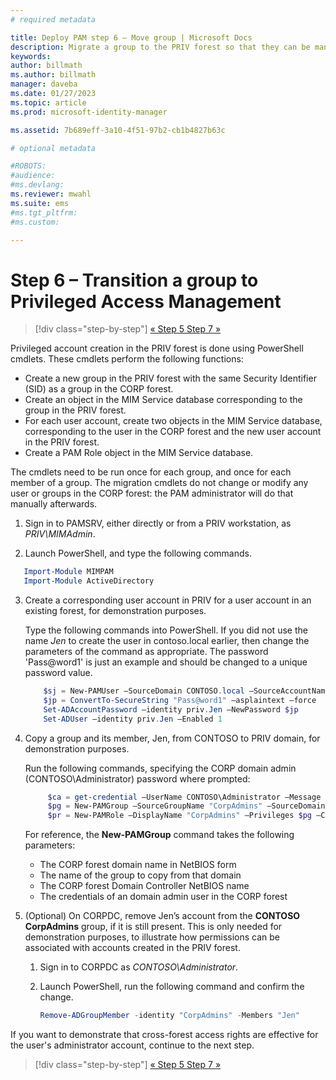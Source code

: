 ```yaml
---
# required metadata

title: Deploy PAM step 6 – Move group | Microsoft Docs
description: Migrate a group to the PRIV forest so that they can be managed with Privilege Access Management.
keywords:
author: billmath
ms.author: billmath
manager: daveba
ms.date: 01/27/2023
ms.topic: article
ms.prod: microsoft-identity-manager

ms.assetid: 7b689eff-3a10-4f51-97b2-cb1b4827b63c

# optional metadata

#ROBOTS:
#audience:
#ms.devlang:
ms.reviewer: mwahl
ms.suite: ems
#ms.tgt_pltfrm:
#ms.custom:

---
```

# Step 6 – Transition a group to Privileged Access Management

> [!div class="step-by-step"]
> [« Step 5 ](step-5-establish-trust-between-priv-corp-forests.md)
> [Step 7 »](step-7-elevate-user-access.md)

Privileged account creation in the PRIV forest is done using PowerShell cmdlets. These cmdlets perform the following functions:

- Create a new group in the PRIV forest with the same Security Identifier (SID) as a group in the CORP forest.  
- Create an object in the MIM Service database corresponding to the group in the PRIV forest.  
- For each user account, create two objects in the MIM Service database, corresponding to the user in the CORP forest and the new user account in the PRIV forest.  
- Create a PAM Role object in the MIM Service database.  

The cmdlets need to be run once for each group, and once for each member of a group. The migration cmdlets do not change or modify any user or groups in the CORP forest: the PAM administrator will do that manually afterwards.

1. Sign in to PAMSRV, either directly or from a PRIV workstation, as *PRIV\MIMAdmin*.

2.  Launch PowerShell, and type the following commands.

```PowerShell
   Import-Module MIMPAM
   Import-Module ActiveDirectory
```

3. Create a corresponding user account in PRIV for a user account in an existing forest, for demonstration purposes.

   Type the following commands into PowerShell.  If you did not use the name *Jen* to create the user in contoso.local earlier, then change the parameters of the command as appropriate. The password 'Pass@word1' is just an example and should be changed to a unique password value.

   ```PowerShell
       $sj = New-PAMUser –SourceDomain CONTOSO.local –SourceAccountName Jen
       $jp = ConvertTo-SecureString "Pass@word1" –asplaintext –force
       Set-ADAccountPassword –identity priv.Jen –NewPassword $jp
       Set-ADUser –identity priv.Jen –Enabled 1
   ```

4. Copy a group and its member, Jen, from CONTOSO to PRIV domain, for demonstration purposes.

    Run the following commands, specifying the CORP domain admin (CONTOSO\Administrator) password where prompted:

   ```PowerShell
        $ca = get-credential –UserName CONTOSO\Administrator –Message "CORP forest domain admin credentials"
        $pg = New-PAMGroup –SourceGroupName "CorpAdmins" –SourceDomain CONTOSO.local                 –SourceDC CORPDC.contoso.local –Credentials $ca
        $pr = New-PAMRole –DisplayName "CorpAdmins" –Privileges $pg –Candidates $sj
   ```

    For reference, the **New-PAMGroup** command takes the following parameters:

     -   The CORP forest domain name in NetBIOS form  
     -   The name of the group to copy from that domain  
     -   The CORP forest Domain Controller NetBIOS name  
     -   The credentials of an domain admin user in the CORP forest  

5. (Optional) On CORPDC, remove Jen’s account from the **CONTOSO CorpAdmins** group, if it is still present.  This is only needed for demonstration purposes, to illustrate how permissions can be associated with accounts created in the PRIV forest.

   1.  Sign in to CORPDC as *CONTOSO\Administrator*.

   2.  Launch PowerShell, run the following command and confirm the change.

       ```PowerShell
       Remove-ADGroupMember -identity "CorpAdmins" -Members "Jen"
       ```


If you want to demonstrate that cross-forest access rights are effective for the user's administrator account, continue to the next step.

> [!div class="step-by-step"]
> [« Step 5 ](step-5-establish-trust-between-priv-corp-forests.md)
> [Step 7 »](step-7-elevate-user-access.md)
